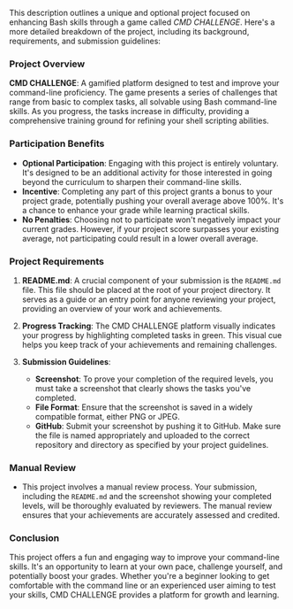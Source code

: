 This description outlines a unique and optional project focused on enhancing Bash skills through a game called _CMD CHALLENGE_. Here's a more detailed breakdown of the project, including its background, requirements, and submission guidelines:

### Project Overview

**CMD CHALLENGE**: A gamified platform designed to test and improve your command-line proficiency. The game presents a series of challenges that range from basic to complex tasks, all solvable using Bash command-line skills. As you progress, the tasks increase in difficulty, providing a comprehensive training ground for refining your shell scripting abilities.

### Participation Benefits

- **Optional Participation**: Engaging with this project is entirely voluntary. It's designed to be an additional activity for those interested in going beyond the curriculum to sharpen their command-line skills.
- **Incentive**: Completing any part of this project grants a bonus to your project grade, potentially pushing your overall average above 100%. It's a chance to enhance your grade while learning practical skills.
- **No Penalties**: Choosing not to participate won't negatively impact your current grades. However, if your project score surpasses your existing average, not participating could result in a lower overall average.

### Project Requirements

1. **README.md**: A crucial component of your submission is the `README.md` file. This file should be placed at the root of your project directory. It serves as a guide or an entry point for anyone reviewing your project, providing an overview of your work and achievements.

2. **Progress Tracking**: The CMD CHALLENGE platform visually indicates your progress by highlighting completed tasks in green. This visual cue helps you keep track of your achievements and remaining challenges.

3. **Submission Guidelines**:
   - **Screenshot**: To prove your completion of the required levels, you must take a screenshot that clearly shows the tasks you've completed.
   - **File Format**: Ensure that the screenshot is saved in a widely compatible format, either PNG or JPEG.
   - **GitHub**: Submit your screenshot by pushing it to GitHub. Make sure the file is named appropriately and uploaded to the correct repository and directory as specified by your project guidelines.

### Manual Review

- This project involves a manual review process. Your submission, including the `README.md` and the screenshot showing your completed levels, will be thoroughly evaluated by reviewers. The manual review ensures that your achievements are accurately assessed and credited.

### Conclusion

This project offers a fun and engaging way to improve your command-line skills. It's an opportunity to learn at your own pace, challenge yourself, and potentially boost your grades. Whether you're a beginner looking to get comfortable with the command line or an experienced user aiming to test your skills, CMD CHALLENGE provides a platform for growth and learning.
